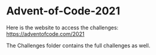 # Advent-of-Code-2021
Here is the website to access the challenges: https://adventofcode.com/2021

The Challenges folder contains the full challenges as well.
